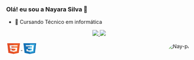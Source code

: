 ### Olá! eu sou a Nayara Silva 👋

- 🌱 Cursando Técnico em informática

<div align="center">
  <a href="https://github.com/NayaraSilvaS">
  <img height="180em" src="https://github-readme-stats.vercel.app/api?username=NayaraSilvaS&show_icons=true&theme=dracula&include_all_commits=true&count_private=true"/>
  <img height="180em" src="https://github-readme-stats.vercel.app/api/top-langs/?username=NayaraSilvas&layout=compact&langs_count=7&theme=dracula"/>
</div>

  <div style="display: inline_block"><br>
  <img align="center" alt="Nay-HTML" height="30" width="40" src="https://raw.githubusercontent.com/devicons/devicon/master/icons/html5/html5-original.svg">
  <img align="center" alt="Nay-CSS" height="30" width="40" src="https://raw.githubusercontent.com/devicons/devicon/master/icons/css3/css3-original.svg">
  <img align="right" alt="Nay-pic" height="150" style="border-radius:50px;"
   src="https://user-images.githubusercontent.com/99221251/153727272-794fc968-2571-4e6e-b821-b5ecc85733d3.gif">

</div>

  
